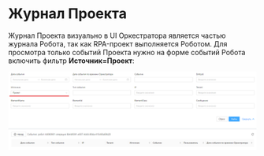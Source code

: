 # Журнал Проекта

Журнал Проекта визуально в UI Оркестратора является частью журнала Робота, так как RPA-проект выполняется Роботом. Для просмотра только событий Проекта нужно на форме событий Робота включить фильтр **Источник=Проект**:

![](<../../.gitbook/assets/0 (2)>)

